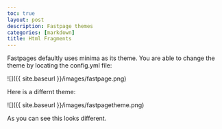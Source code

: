 ```yaml
---
toc: true
layout: post
description: Fastpage themes
categories: [markdown]
title: Html Fragments
---
```


Fastpages defaultly uses minima as its theme. You are able to change the theme by locating the config.yml file:

![]({{ site.baseurl }}/images/fastpage.png)

Here is a differnt theme:

![]({{ site.baseurl }}/images/fastpagetheme.png)

As you can see this looks different.